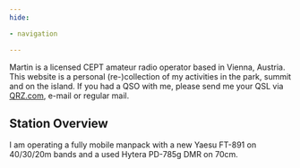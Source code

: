 ```yaml
---
hide:

- navigation

---
```


Martin is a licensed CEPT amateur radio operator based in Vienna, Austria. This website is a personal
(re-)collection of my activities in the park, summit and on the island. If you had a QSO with me, please send me your
QSL via [QRZ.com](https://www.qrz.com/db/oe1wfm), e-mail or regular mail.

## Station Overview

I am operating a fully mobile manpack with a new Yaesu FT-891 on 40/30/20m bands and a used Hytera PD-785g DMR on 70cm.

